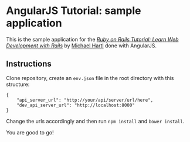 # AngularJS Tutorial: sample application

This is the sample application for the
[*Ruby on Rails Tutorial:
Learn Web Development with Rails*](http://www.railstutorial.org/)
by [Michael Hartl](http://www.michaelhartl.com/) done with AngularJS.

## Instructions

Clone repository, create an `env.json` file in the root directory with this structure:
```
{
	"api_server_url": "http://your/api/server/url/here",
	"dev_api_server_url": "http://localhost:8000"
}
```
Change the urls accordingly and then run `npm install` and `bower install`.

You are good to go!